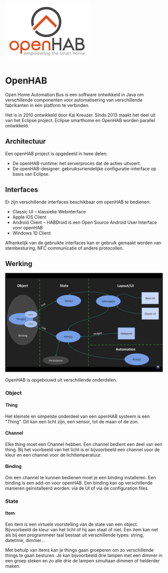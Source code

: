 ![Logo](./logo.png)
# OpenHAB

Open Home Automation Bus is een software ontwikkeld in Java om verschillende componenten voor automatisering van verschillende fabrikanten in één platform te verbinden. 

Het is in 2010 ontwikkeld door Kai Kreuzer. Sinds 2013 maakt het deel uit van het Eclipse project. Eclipse smarthome en OpenHAB worden parallel ontwikkeld. 

## Architectuur

Een openHAB project is opgedeeld in twee delen:
* De openHAB-runtime: het serverproces dat de acties uitvoert.
* De openHAB-designer: gebruiksvriendelijke configuratie-interface op basis van Eclipse. 

## Interfaces
Er zijn verschillende interfaces beschikbaar om openHAB te bedienen:
* Classic UI – klassieke Webinterface
* Apple iOS Client
* Android Client – HABDroid is een Open Source Android User Interface voor openHAB
* Windows 10 Client

Afhankelijk van de gebruikte interfaces kan er gebruik gemaakt worden van stembesturing, NFC communicatie of andere protocollen. 

## Werking

![Schema](./schema.png)

OpenHAB is opgebouwd uit verschillende onderdelen.

### Object

#### Thing
Het kleinste en simpelste onderdeel van een openHAB systeem is een "Thing". Dit kan een licht zijn, een sensor, tot de maan of de zon. 

#### Channel
Elke thing moet een Channel hebben. Een channel bedient een deel van een thing. Bij het voorbeeld van het licht is er bijvoorbeeld een channel voor de kleur en een channel voor de lichttemperatuur. 

#### Binding
Om een channel te kunnen bedienen moet je een binding installeren. Een binding is een add-on voor openHAB. Een binding kan op verschillende manieren geïnstalleerd worden: via de UI of via de configuration files. 

### State

#### Item
Een item is een virtuele voorstelling van de state van een object. Bijvoorbeeld de kleur van het licht of hij aan staat of niet. Een item kan net als bij een programmeer taal bestaat uit verschillende types: string, datetime, dimmer... 

Met behulp van items kan je things gaan groeperen om zo verschillende things te gaan besturen. Je kan bijvoorbeeld drie lampen met een dimmer in een groep steken en zo alle drie de lampen simultaan dimmen of helderder maken. 
